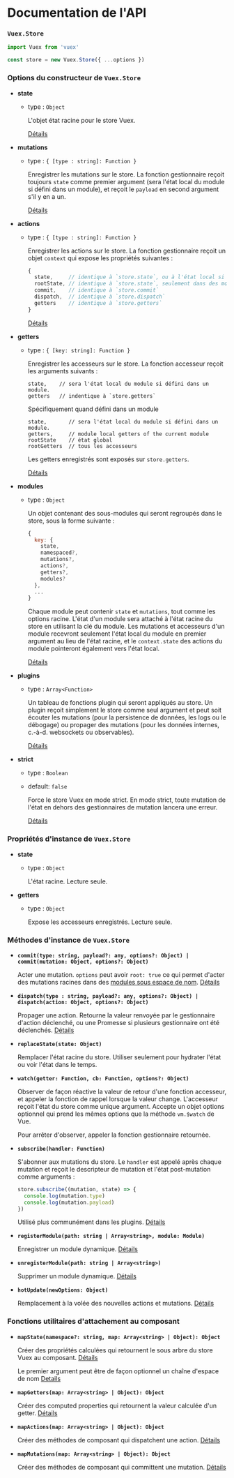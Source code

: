 # Documentation de l'API

### `Vuex.Store`

``` js
import Vuex from 'vuex'

const store = new Vuex.Store({ ...options })
```

### Options du constructeur de `Vuex.Store`

- **state**

  - type : `Object`

    L'objet état racine pour le store Vuex.

    [Détails](state.md)

- **mutations**

  - type : `{ [type : string]: Function }`

    Enregistrer les mutations sur le store. La fonction gestionnaire reçoit toujours `state` comme premier argument (sera l'état local du module si défini dans un module), et reçoit le `payload` en second argument s'il y en a un.

    [Détails](mutations.md)

- **actions**

  - type : `{ [type : string]: Function }`

    Enregistrer les actions sur le store. La fonction gestionnaire reçoit un objet `context` qui expose les propriétés suivantes :

    ``` js
    {
      state,     // identique à `store.state`, ou à l'état local si dans des modules
      rootState, // identique à `store.state`, seulement dans des modules
      commit,    // identique à `store.commit`
      dispatch,  // identique à `store.dispatch`
      getters    // identique à `store.getters`
    }
    ```

    [Détails](actions.md)

- **getters**

  - type : `{ [key: string]: Function }`

    Enregistrer les accesseurs sur le store. La fonction accesseur reçoit les arguments suivants :

    ```
    state,    // sera l'état local du module si défini dans un module.
    getters   // indentique à `store.getters`
    ```

    Spécifiquement quand défini dans un module

    ```
    state,       // sera l'état local du module si défini dans un module.
    getters,     // module local getters of the current module
    rootState    // état global
    rootGetters  // tous les accesseurs
    ```

    Les getters enregistrés sont exposés sur `store.getters`.

    [Détails](getters.md)

- **modules**

  - type : `Object`

    Un objet contenant des sous-modules qui seront regroupés dans le store, sous la forme suivante :

    ``` js
    {
      key: {
        state,
        namespaced?,
        mutations?,
        actions?,
        getters?,
        modules?
      },
      ...
    }
    ```

    Chaque module peut contenir `state` et `mutations`, tout comme les options racine. L'état d'un module sera attaché à l'état racine du store en utilisant la clé du module. Les mutations et accesseurs d'un module recevront seulement l'état local du module en premier argument au lieu de l'état racine, et le `context.state` des actions du module pointeront également vers l'état local.

    [Détails](modules.md)

- **plugins**

  - type : `Array<Function>`

    Un tableau de fonctions plugin qui seront appliqués au store. Un plugin reçoit simplement le store comme seul argument et peut soit écouter les mutations (pour la persistence de données, les logs ou le débogage) ou propager des mutations (pour les données internes, c.-à-d. websockets ou observables).

    [Détails](plugins.md)

- **strict**

  - type : `Boolean`
  - default: `false`

    Force le store Vuex en mode strict. En mode strict, toute mutation de l'état en dehors des gestionnaires de mutation lancera une erreur.

    [Détails](strict.md)

### Propriétés d'instance de `Vuex.Store`

- **state**

  - type : `Object`

    L'état racine. Lecture seule.

- **getters**

  - type : `Object`

    Expose les accesseurs enregistrés. Lecture seule.

### Méthodes d'instance de `Vuex.Store`

- **`commit(type: string, payload?: any, options?: Object) | commit(mutation: Object, options?: Object)`**

  Acter une mutation. `options` peut avoir `root: true` ce qui permet d'acter des mutations racines dans des [modules sous espace de nom](modules.md#namespacing). [Détails](mutations.md)

- **`dispatch(type : string, payload?: any, options?: Object) | dispatch(action: Object, options?: Object)`**

  Propager une action. Retourne la valeur renvoyée par le gestionnaire d'action déclenché, ou une Promesse si plusieurs gestionnaire ont été déclenchés. [Détails](actions.md)

- **`replaceState(state: Object)`**

  Remplacer l'état racine du store. Utiliser seulement pour hydrater l'état ou voir l'état dans le temps.

- **`watch(getter: Function, cb: Function, options?: Object)`**

  Observer de façon réactive la valeur de retour d'une fonction accesseur, et appeler la fonction de rappel lorsque la valeur change. L'accesseur reçoit l'état du store comme unique argument. Accepte un objet options optionnel qui prend les mêmes options que la méthode `vm.$watch` de Vue.

  Pour arrêter d'observer, appeler la fonction gestionnaire retournée.

- **`subscribe(handler: Function)`**

  S'abonner aux mutations du store. Le `handler` est appelé après chaque mutation et reçoit le descripteur de mutation et l'état post-mutation comme arguments :

  ``` js
  store.subscribe((mutation, state) => {
    console.log(mutation.type)
    console.log(mutation.payload)
  })
  ```

  Utilisé plus communément dans les plugins. [Détails](plugins.md)

- **`registerModule(path: string | Array<string>, module: Module)`**

  Enregistrer un module dynamique. [Détails](modules.md#enregistrement-dynamique-de-module)

- **`unregisterModule(path: string | Array<string>)`**

  Supprimer un module dynamique. [Détails](modules.md#enregistrement-dynamique-de-module)

- **`hotUpdate(newOptions: Object)`**

  Remplacement à la volée des nouvelles actions et mutations. [Détails](hot-reload.md)

### Fonctions utilitaires d'attachement au composant

- **`mapState(namespace?: string, map: Array<string> | Object): Object`**

  Créer des propriétés calculées qui retournent le sous arbre du store Vuex au composant. [Détails](state.md#le-helper-mapstate)

  Le premier argument peut être de façon optionnel un chaîne d'espace de nom [Details](modules.md#Fonctions-utilitaires-liées-avec-espace-de-nom)

- **`mapGetters(map: Array<string> | Object): Object`**

  Créer des computed properties qui retournent la valeur calculée d'un getter. [Détails](getters.md#le-helper-mapgetters)

- **`mapActions(map: Array<string> | Object): Object`**

  Créer des méthodes de composant qui dispatchent une action. [Détails](actions.md#dispatcher-des-actions-dans-les-composants)

- **`mapMutations(map: Array<string> | Object): Object`**

  Créer des méthodes de composant qui committent une mutation. [Détails](mutations.md#commiter-des-mutations-dans-les-composants)
